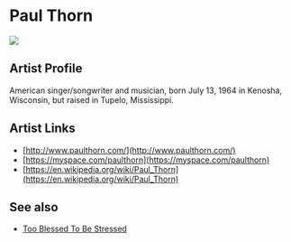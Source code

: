 # Paul Thorn

![](../../asssets/artists/Paul_Thorn.png)

## Artist Profile

American singer/songwriter and musician, born July 13, 1964 in Kenosha, Wisconsin, but raised in Tupelo, Mississippi.

## Artist Links

- [http://www.paulthorn.com/](http://www.paulthorn.com/)
- [https://myspace.com/paulthorn](https://myspace.com/paulthorn)
- [https://en.wikipedia.org/wiki/Paul_Thorn](https://en.wikipedia.org/wiki/Paul_Thorn)


## See also

- [Too Blessed To Be Stressed](Paul_Thorn-Too_Blessed_To_Be_Stressed.md)
